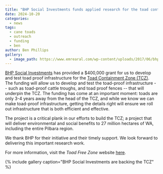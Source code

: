 ```yaml
---
title: "BHP Social Investments funds applied research for the toad containment zone"
date: 2024-10-20
categories:
  - news
tags:
  - cane toads
  - outreach
  - funding
  - ben
author: Ben Phillips
gallery:
  - image_path: https://www.emrearal.com/wp-content/uploads/2017/06/bhp-logo-new3.png
---
```


[BHP Social Investments](https://www.bhp.com) has provided a $400,000 grant for us to develop and test toad proof infrastructure for the [Toad Containment Zone (TCZ)](/projects/2024-04-24-TCZ/).  The funding will allow us to develop and test the toad-proof infrastructure -- such as toad-proof cattle troughs, and toad proof fences -- that will underpin the TCZ.  The funding has come at an important moment: toads are only 3-4 years away from the head of the TCZ, and while we know we can make toad-proof infrastructure, getting the details right will ensure we roll out infrastructure that is both efficient and effective.

The project is a critical plank in our efforts to build the TCZ; a project that will deliver environmental and social benefits to 27 million hectares of WA, including the entire Pilbara region.

We thank BHP for their initiative and their timely support.  We look forward to delivering this important research work.

For more information, visit the _Toad Free Zone_ website [here](toadfree.zone). 

{% include gallery caption="BHP Social Investments are backing the TCZ" %}